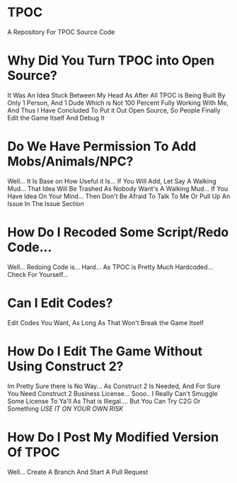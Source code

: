 # TPOC
A Repository For TPOC Source Code
# Why Did You Turn TPOC into Open Source?
It Was An Idea Stuck Between My Head As After All TPOC is Being Built By Only 1 Person, And 1 Dude Which is Not 100 Percent
Fully Working With Me, And Thus I Have Concluded To Put it Out Open Source, So People Finally Edit the Game Itself And
Debug It
# Do We Have Permission To Add Mobs/Animals/NPC?
Well... It Is Base on How Useful it Is... If You Will Add, Let Say A Walking Mud... That Idea Will Be Trashed As
Nobody Want's A Walking Mud... If You Have Idea On Your Mind... Then Don't Be Afraid To Talk To Me Or Pull Up An Issue In The Issue Section
# How Do I Recoded Some Script/Redo Code...
Well... Redoing Code is... Hard... As TPOC is Pretty Much Hardcoded... Check For Yourself...
# Can I Edit Codes?
Edit Codes You Want, As Long As That Won't Break the Game Itself
# How Do I Edit The Game Without Using Construct 2?
Im Pretty Sure there Is No Way... As Construct 2 Is Needed, And For Sure You Need Construct 2 Business License...
Sooo.. I Really Can't Smuggle Some License To Ya'll As That is Illegal.... But You Can Try C2G Or Something *USE IT ON YOUR OWN RISK*
# How Do I Post My Modified Version Of TPOC
Well... Create A Branch And Start A Pull Request
